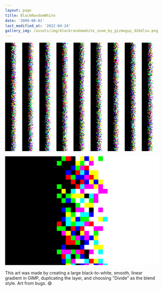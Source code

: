 ```yaml
---
layout: page
title: BlackRandomWhite
date: '2009-08-01'
last_modified_at: '2022-04-24'
gallery_img: /assets/img/blackrandomwhite_zoom_by_gizmoguy_d26dlsu.png
---
```


[![](/assets/img/blackrandomwhite_by_gizmoguy_d26dlie.png)](/assets/img/blackrandomwhite_by_gizmoguy_d26dlie.png)

[![](/assets/img/blackrandomwhite_zoom_by_gizmoguy_d26dlsu.png)](/assets/img/blackrandomwhite_zoom_by_gizmoguy_d26dlsu.png)

This art was made by creating a large black-to-white, smooth, linear gradient in GIMP, duplicating the layer, and choosing "Divide" as the blend style. Art from bugs. 😄
